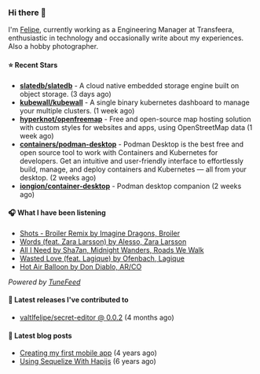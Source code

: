 ### Hi there 👋

I'm [Felipe](https://felipevm.com), currently working as a Engineering Manager at Transfeera, enthusiastic in technology and occasionally write about my experiences. Also a hobby photographer.

#### ⭐ Recent Stars
- **[slatedb/slatedb](https://github.com/slatedb/slatedb)** - A cloud native embedded storage engine built on object storage. (3 days ago)
- **[kubewall/kubewall](https://github.com/kubewall/kubewall)** - A single binary kubernetes dashboard to manage your multiple clusters. (1 week ago)
- **[hyperknot/openfreemap](https://github.com/hyperknot/openfreemap)** - Free and open-source map hosting solution with custom styles for websites and apps, using OpenStreetMap data (1 week ago)
- **[containers/podman-desktop](https://github.com/containers/podman-desktop)** - Podman Desktop is the best free and open source tool to work with Containers and Kubernetes for developers. Get an intuitive and user-friendly interface to effortlessly build, manage, and deploy containers and Kubernetes — all from your desktop. (2 weeks ago)
- **[iongion/container-desktop](https://github.com/iongion/container-desktop)** - Podman desktop companion (2 weeks ago)

#### 🎧 What I have been listening
- [Shots - Broiler Remix by Imagine Dragons, Broiler](https://open.spotify.com/track/0fsEFwLSJTSHSawhe864Cp)
- [Words (feat. Zara Larsson) by Alesso, Zara Larsson](https://open.spotify.com/track/1bgKMxPQU7JIZEhNsM1vFs)
- [All I Need by Sha7an, Midnight Wanders, Roads We Walk](https://open.spotify.com/track/2EVHHLs1tUayuVPeXjpACI)
- [Wasted Love (feat. Lagique) by Ofenbach, Lagique](https://open.spotify.com/track/1cYyZ1N98GyRS3cMcccFHd)
- [Hot Air Balloon by Don Diablo, AR/CO](https://open.spotify.com/track/67p96tIoC4ESrod9kW331R)

_Powered by [TuneFeed](https://tunefeed.app?ref=valtlfelipe-gh-profile)_ 

#### 🚀 Latest releases I've contributed to


- [valtlfelipe/secret-editor @ 0.0.2](https://github.com/valtlfelipe/secret-editor/releases/tag/0.0.2) (4 months ago)

#### 📄 Latest blog posts
- [Creating my first mobile app](https://felipevm.com/posts/creating-my-first-mobile-app/) (4 years ago)
- [Using Sequelize With Hapijs](https://felipevm.com/posts/using-sequelize-with-hapijs/) (6 years ago)
